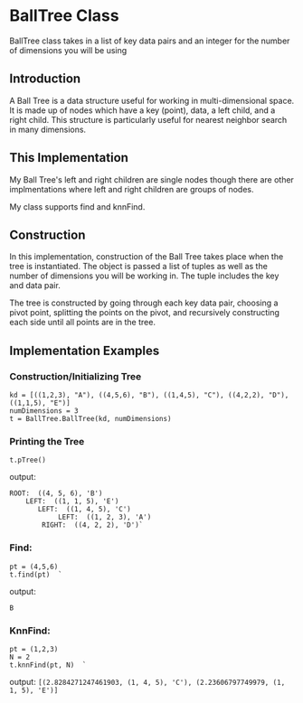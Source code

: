 # **BallTree Class**
BallTree class takes in a list of key data pairs and an integer for the number of dimensions you will be using

## Introduction
A Ball Tree is a data structure useful for working in multi-dimensional space. It is made up of nodes which have a key (point), data, a left child, and a right child. This structure is particularly useful for nearest neighbor search in many dimensions. 

## This Implementation
My Ball Tree's left and right children are single nodes though there are other implmentations where left and right children are groups of nodes. 

My class supports find and knnFind.

## Construction
In this implementation, construction of the Ball Tree takes place when the tree is instantiated. The object is passed a list of tuples as well as the number of dimensions you will be working in. The tuple includes the key and data pair. 

The tree is constructed by going through each key data pair, choosing a pivot point, splitting the points on the pivot, and recursively constructing each side until all points are in the tree. 

## Implementation Examples
### Construction/Initializing Tree

```
kd = [((1,2,3), "A"), ((4,5,6), "B"), ((1,4,5), "C"), ((4,2,2), "D"), ((1,1,5), "E")]
numDimensions = 3
t = BallTree.BallTree(kd, numDimensions)
```

### Printing the Tree

```t.pTree()```

output:

```
ROOT:  ((4, 5, 6), 'B')
    LEFT:  ((1, 1, 5), 'E')
       LEFT:  ((1, 4, 5), 'C')
            LEFT:  ((1, 2, 3), 'A')
        RIGHT:  ((4, 2, 2), 'D')`
```
### Find: 
```
pt = (4,5,6)  
t.find(pt)  `
```
output:

```B```

### KnnFind: 
```
pt = (1,2,3)  
N = 2  
t.knnFind(pt, N)  `
```
output:
```[(2.8284271247461903, (1, 4, 5), 'C'), (2.23606797749979, (1, 1, 5), 'E')]```
